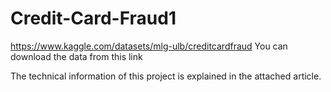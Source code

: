 # Credit-Card-Fraud1
https://www.kaggle.com/datasets/mlg-ulb/creditcardfraud  You can download the data from this link

The technical information of this project is explained in the attached article.
